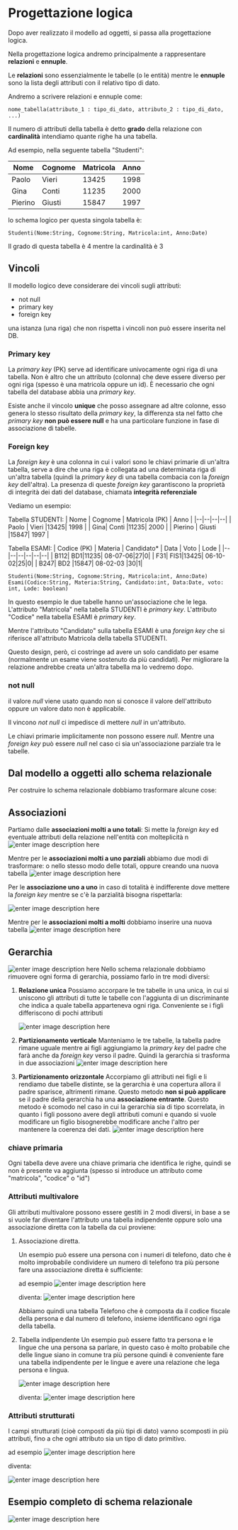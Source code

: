 ﻿# Progettazione logica

Dopo aver realizzato il modello ad oggetti, si passa alla progettazione logica.

Nella progettazione logica andremo principalmente a rappresentare **relazioni** e **ennuple**.

Le **relazioni** sono essenzialmente le tabelle (o le entità) mentre le **ennuple** sono la lista degli attributi con il relativo tipo di dato.

Andremo a scrivere relazioni e ennuple come:

`nome_tabella(attributo_1 : tipo_di_dato, attributo_2 : tipo_di_dato, ...)`

Il numero di attributi della tabella è detto **grado** della relazione
con **cardinalità** intendiamo quante righe ha una tabella.

Ad esempio, nella seguente tabella "Studenti":

| Nome | Cognome | Matricola | Anno |
|--|--|--|--|
| Paolo | Vieri |13425| 1998 |
| Gina| Conti |11235| 2000 |
| Pierino | Giusti |15847| 1997 |

lo schema logico per questa singola tabella è:

`Studenti(Nome:String, Cognome:String, Matricola:int, Anno:Date)`

Il grado di questa tabella è 4
mentre la cardinalità è 3


## Vincoli

Il modello logico deve considerare dei vincoli sugli attributi:
- not null
- primary key
- foreign key

una istanza (una riga) che non rispetta i vincoli non può essere inserita nel DB.

### Primary key

La *primary key* (PK) serve ad identificare univocamente ogni riga di una tabella. Non è altro che un attributo (colonna) che deve essere diverso per ogni riga (spesso è una matricola oppure un id). È necessario che ogni tabella del database abbia una *primary key*.

Esiste anche il vincolo **unique** che posso assegnare ad altre colonne, esso genera lo stesso risultato della *primary key*, la differenza sta nel fatto che *primary key* **non può essere null** e ha una particolare funzione in fase di associazione di tabelle.

### Foreign key

La *foreign key* è una colonna in cui i valori sono le chiavi primarie di un'altra tabella, serve a dire che una riga è collegata ad una determinata riga di un'altra tabella (quindi la *primary key* di una tabella combacia con la *foreign key* dell'altra).
La presenza di queste *foreign key* garantiscono la proprietà di integrità dei dati del database, chiamata **integrità referenziale** 

Vediamo un esempio:

Tabella STUDENTI:
| Nome | Cognome | Matricola (PK) | Anno |
|--|--|--|--|
| Paolo | Vieri |13425| 1998 |
| Gina| Conti |11235| 2000 |
| Pierino | Giusti |15847| 1997 |

Tabella ESAMI:
| Codice (PK) | Materia | Candidato* | Data | Voto | Lode |
|--|--|--|--|--|--|
| B112| BD1|11235| 08-07-06|27|0|
| F31| FIS1|13425| 06-10-02|25|0|
| B247| BD2 |15847| 08-02-03 |30|1|

`Studenti(Nome:String, Cognome:String, Matricola:int, Anno:Date)`
`Esami(Codice:String, Materia:String, Candidato:int, Data:Date, voto: int, Lode: boolean)`

In questo esempio le due tabelle hanno un'associazione che le lega.
L'attributo "Matricola" nella tabella STUDENTI è *primary key*.
L'attributo "Codice" nella tabella ESAMI è *primary key*.

Mentre l'attributo "Candidato" sulla tabella ESAMI è una *foreign key* che si riferisce all'attributo Matricola della tabella STUDENTI.

Questo design, però, ci costringe ad avere un solo candidato per esame (normalmente un esame viene sostenuto da più candidati). Per migliorare la relazione andrebbe creata un'altra tabella ma lo vedremo dopo.

### not null

il valore *null* viene usato quando non si conosce il valore dell'attributo oppure un valore dato non è applicabile.

Il vincono *not null* ci impedisce di mettere *null* in un'attributo.

Le chiavi primarie implicitamente non possono essere *null*.
Mentre una *foreign key* può essere *null* nel caso ci sia un'associazione parziale tra le tabelle.

## Dal modello a oggetti allo schema relazionale

Per costruire lo schema relazionale dobbiamo trasformare alcune cose:

## Associazioni

Partiamo dalle **associazioni molti a uno totali**:
Si mette la *foreign key* ed eventuale attributi della relazione nell'entità con molteplicità n
![enter image description here](https://i.ibb.co/F7w80tD/n-1-tot.png)

Mentre per le **associazioni molti a uno parziali** abbiamo due modi di trasformare: o nello stesso modo delle totali, oppure creando una nuova tabella
![enter image description here](https://i.ibb.co/yPnqjKY/n-1-parz.png)

Per le **associazione uno a uno** in caso di totalità è indifferente dove mettere la *foreign key* mentre se c'è la parzialità bisogna rispettarla:

![enter image description here](https://i.ibb.co/LYH7dfZ/1-1-parz.png)

Mentre per le **associazioni molti a molti** dobbiamo inserire una nuova tabella
![enter image description here](https://i.ibb.co/pKp3L4X/molti-a-molti.png)

## Gerarchia

![enter image description here](https://i.ibb.co/R6N2YVg/gerarchia.png)
Nello schema relazionale dobbiamo rimuovere ogni forma di gerarchia, possiamo farlo in tre modi diversi:

1. **Relazione unica**
	Possiamo accorpare le tre tabelle in una unica, in cui si uniscono gli attributi di tutte le tabelle con l'aggiunta di un discriminante che indica a quale tabella apparteneva ogni riga.
	Conveniente se i figli differiscono di pochi attributi

	![enter image description here](https://i.ibb.co/GFHzQQk/reaz-unica.png)	

2. **Partizionamento verticale**
	Manteniamo le tre tabelle, la tabella padre rimane uguale mentre ai figli aggiungiamo la *primary key* del padre che farà anche da *foreign key* verso il padre. Quindi la gerarchia si trasforma in due associazioni
	![enter image description here](https://i.ibb.co/Pwr9K7f/part-vert.png)

3. **Partizionamento orizzontale**
Accorpiamo gli attributi nei figli e li rendiamo due tabelle distinte, se la gerarchia è una copertura allora il padre sparisce, altrimenti rimane.
	Questo metodo **non si può applicare** se il padre della gerarchia ha una **associazione entrante**.
Questo metodo è scomodo nel caso in cui la gerarchia sia di tipo scorrelata, in quanto i figli possono avere degli attributi comuni e quando si vuole modificare un figlio bisognerebbe modificare anche l'altro per mantenere la coerenza dei dati.
	![enter image description here](https://i.ibb.co/qknckbs/part-oriz.png)

### chiave primaria

Ogni tabella deve avere una chiave primaria che identifica le righe, quindi se non è presente va aggiunta (spesso si introduce un attributo come "matricola", "codice" o "id")

### Attributi multivalore

Gli attributi multivalore possono essere gestiti in 2 modi diversi, in base a se si vuole far diventare l'attributo una tabella indipendente oppure solo una associazione diretta con la tabella da cui proviene:

1. Associazione diretta.

	Un esempio può essere una persona con i numeri di telefono, dato che è molto improbabile condividere un numero di telefono tra più persone fare una associazione diretta è sufficiente:

	ad esempio
![enter image description here](https://i.ibb.co/1XKmGY3/multival-before.png)

	diventa:
![enter image description here](https://i.ibb.co/qxScpSw/multival-after.png)

	Abbiamo quindi una tabella Telefono che è composta da il codice fiscale della persona e dal numero di telefono, insieme identificano ogni riga della tabella.

2. Tabella indipendente
Un esempio può essere fatto tra persona e le lingue che una persona sa parlare, in questo caso è molto probabile che delle lingue siano in comune tra più persone quindi è conveniente fare una tabella indipendente per le lingue e avere una relazione che lega persona e lingua.

	![enter image description here](https://i.ibb.co/x8H48Xj/multival-before.png)

	diventa:
	![enter image description here](https://i.ibb.co/hZg0SVg/multival-after.png)

### Attributi strutturati

I campi strutturati (cioè composti da più tipi di dato) vanno scomposti in più attributi, fino a che ogni attributo sia un tipo di dato primitivo.

ad esempio
![enter image description here](https://i.ibb.co/3MnGGQ9/struct-before.png)

diventa:

![enter image description here](https://i.ibb.co/2WcQMyp/struct-after.png)

## Esempio completo di schema relazionale

![enter image description here](https://i.ibb.co/8cRMDhg/image.png)
